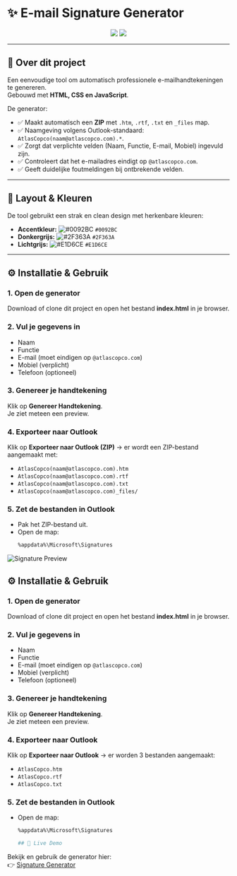 # ✨ E-mail Signature Generator

<p align="center">
  <img src="https://img.shields.io/badge/version-1.1.0-0092BC?style=for-the-badge" />
  <img src="https://img.shields.io/badge/status-stable-2F363A?style=for-the-badge" />
</p>

---

## 📌 Over dit project
Een eenvoudige tool om automatisch professionele e-mailhandtekeningen te genereren.  
Gebouwd met **HTML, CSS en JavaScript**.  

De generator:
- ✅ Maakt automatisch een **ZIP** met `.htm`, `.rtf`, `.txt` en `_files` map.  
- ✅ Naamgeving volgens Outlook-standaard: `AtlasCopco(naam@atlascopco.com).*`.  
- ✅ Zorgt dat verplichte velden (Naam, Functie, E-mail, Mobiel) ingevuld zijn.  
- ✅ Controleert dat het e-mailadres eindigt op `@atlascopco.com`.  
- ✅ Geeft duidelijke foutmeldingen bij ontbrekende velden.  

---

## 🎨 Layout & Kleuren
De tool gebruikt een strak en clean design met herkenbare kleuren:

- **Accentkleur:** ![#0092BC](https://via.placeholder.com/15/0092BC/000000?text=+) `#0092BC`  
- **Donkergrijs:** ![#2F363A](https://via.placeholder.com/15/2F363A/000000?text=+) `#2F363A`  
- **Lichtgrijs:** ![#E1D6CE](https://via.placeholder.com/15/E1D6CE/000000?text=+) `#E1D6CE`  

---

## ⚙️ Installatie & Gebruik

### 1. Open de generator
Download of clone dit project en open het bestand **index.html** in je browser.

### 2. Vul je gegevens in
- Naam  
- Functie  
- E-mail (moet eindigen op `@atlascopco.com`)  
- Mobiel (verplicht)  
- Telefoon (optioneel)  

### 3. Genereer je handtekening
Klik op **Genereer Handtekening**.  
Je ziet meteen een preview.

### 4. Exporteer naar Outlook
Klik op **Exporteer naar Outlook (ZIP)** → er wordt een ZIP-bestand aangemaakt met:
- `AtlasCopco(naam@atlascopco.com).htm`  
- `AtlasCopco(naam@atlascopco.com).rtf`  
- `AtlasCopco(naam@atlascopco.com).txt`  
- `AtlasCopco(naam@atlascopco.com)_files/`  

### 5. Zet de bestanden in Outlook
- Pak het ZIP-bestand uit.  
- Open de map:  
  ```bash
  %appdata%\Microsoft\Signatures


![Signature Preview](assets/generator.png)


## ⚙️ Installatie & Gebruik

### 1. Open de generator
Download of clone dit project en open het bestand **index.html** in je browser.

### 2. Vul je gegevens in
- Naam  
- Functie  
- E-mail (moet eindigen op `@atlascopco.com`)  
- Mobiel (verplicht)  
- Telefoon (optioneel)  

### 3. Genereer je handtekening
Klik op **Genereer Handtekening**.  
Je ziet meteen een preview.

### 4. Exporteer naar Outlook
Klik op **Exporteer naar Outlook** → er worden 3 bestanden aangemaakt:
- `AtlasCopco.htm`  
- `AtlasCopco.rtf`  
- `AtlasCopco.txt`  

### 5. Zet de bestanden in Outlook
- Open de map:  
  ```bash
  %appdata%\Microsoft\Signatures

  ## 🚀 Live Demo
Bekijk en gebruik de generator hier:  
👉 [Signature Generator](https://jphermans.github.io/acsignature/)

